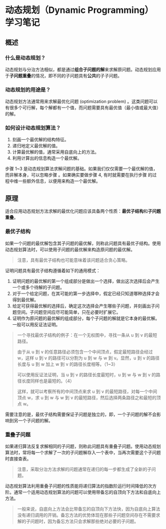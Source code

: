 # 动态规划（Dynamic Programming）学习笔记

## 概述

### 什么是动态规划？

动态规划与分治方法相似，都是通过**组合子问题的解**来求解原问题。动态规划应用于**子问题重叠**的情况，即不同的子问题具有**公共**的子子问题。

### 动态规划的用途是？

动态规划方法通常用来求解最优化问题 (optimization problem) 。这类问题可以有很多个可行解，每个解都有一个值，而问题需要具有最优值（最小值或最大值）的解。

### 如何设计动态规划算法？

1. 刻画一个最优解的结构特征。
2. 递归地定义最优解的值。
3. 计算最优解的值，通常采用自底向上的方法。
4. 利用计算出的信息构造一个最优解。

步骤 1~3 是动态规划算法求解问题的基础。如果我们仅仅需要一个最优解的值，而非解本身，可以忽略步骤 。如果确实要做步骤 4, 有时就需要在执行步骤 的过程中维一些额外信息，以便用来构造一个最优解。

## 原理

适合应用动态规划方法求解的最优化问题应该具备两个性质：**最优子结构**和**子问题重叠**。

### 最优子结构

如果一个问题的最优解包含其子问题的最优解，则称此问题具有最优子结构。使用动态规划算法时，可以使用子问题的最优解来构造原问题的最优解。

> 注意，具有最优子结构也可能意味着该问题适合贪心策略。

证明问题具有最优子结构遵循着如下的通用模式：

1. 证明问题的最优解的第一个组成部分是做出一个选择，做出这次选择后会产生一个或多个待解的子问题。
2. 对于一个给定问题，在其可能的第一步选择中，假定已经只知道哪种选择才会得到最优解。
3. 给定可获得最优解的选择后，确定这次选择会产生哪些子问题，并刻画出子问题空间。子问题空间应尽可能简单，只在必要时扩展它。
4. 证明作为原问题的最优解的组成部分，每个子问题的解就是它本身的最优解。一般可以用反证法证明。

> 一个寻找最优子结构的例子：在一个无权图中，寻找一条从 u 到 v 的最短路径。
>
> 由于从 u 到 v 的任意路径必须包含一个中间顶点，假定最短路径会经过 w，这样 u 到 v 的路径可以分割为 u 到 w 与 w 到 v。显然，u 到 v 的路径长度与  u 到 w 加上 w 到 v 的路径长度相等。（1~3）
>
> 可以使用反证法证明，当 u 到 v 的路径长度最短时，u 到 w 与 w 到 v 的路径长度同样也是最短的。（4）
>
> 这样，就可以考察所有的中间顶点来求 u 到 v 的最短路径，对每一个中间顶点 w，求 u 到 w 与 w 到 v 的最短路径，然后选择两条路径之和最短的顶点 w。

需要注意的是，最优子结构需要保证子问题是独立的，即，一个子问题的解不会影响到另一个子问题的解。

### 重叠子问题

如果递归算法反复求解相同的子问题，则称此问题具有重叠子问题。使用动态规划算法时，常将每一个求解了一次的子问题解存入一个表中，当再次需要这个子问题时直接查表。

> 注意，采取分治方法求解的问题通常在递归的每一步都生成了全新的子问题。

动态规划算法利用重叠子问题的性质能将递归算法的指数阶运行时间降低的次方阶。通常一个适用动态规划算法的问题可以使用带备忘的自顶向下方法和自底向上方法。

> 一般来说，自底向上方法会比带备忘的自顶向下方法快，因为自底向上算法没有递归调用的开销。备忘方法的优势体现在那些子问题空间存在不需要求解的子问题时，因为备忘方法只会求解那些绝对必要的子问题。
